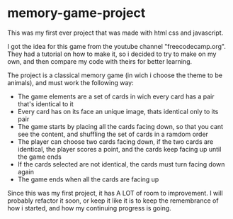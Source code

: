 # memory-game-project

This was my first ever project that was made with html css and javascript. 

I got the idea for this game from the youtube channel "freecodecamp.org". They had a tutorial on how to make it, so i decided to try to make on my own, and then compare my code with theirs for better learning. 

The project is a classical memory game (in wich i choose the theme to be animals), and must work the following way:

- The game elements are a set of cards in wich every card has a pair that's identical to it
- Every card has on its face an unique image, thats identical only to its pair 
- The game starts by placing all the cards facing down, so that you cant see the content, and shuffling the set of cards in a ramdom order 
- The player can choose two cards facing down, if the two cards are identical, the player scores a point, and the cards keep facing up until the game ends
- If the cards selected are not identical, the cards must turn facing down again
- The game ends when all the cards are facing up

Since this was my first project, it has A LOT of room to improvement. I will probably refactor it soon, or keep it like it is to keep the remembrance of how i started, and how my continuing progress is going.
